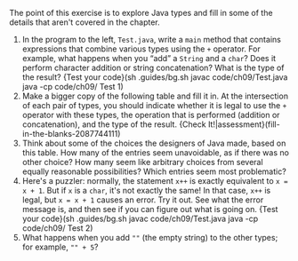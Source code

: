 The point of this exercise is to explore Java types and fill in some of the details that aren't covered in the chapter.




1. In the program to the left, `Test.java`, write a `main` method that contains expressions that combine various types using the `+` operator. For example, what happens when you “add” a `String` and a `char`? Does it perform character addition or string concatenation? What is the type of the result? {Test your code}(sh .guides/bg.sh javac code/ch09/Test.java java -cp code/ch09/ Test 1)
1. Make a bigger copy of the following table and fill it in. At the intersection of each pair of types, you should indicate whether it is legal to use the `+` operator with these types, the operation that is performed (addition or concatenation), and the type of the result. {Check It!|assessment}(fill-in-the-blanks-2087744111)
1. Think about some of the choices the designers of Java made, based on this table. How many of the entries seem unavoidable, as if there was no other choice? How many seem like arbitrary choices from several equally reasonable possibilities? Which entries seem most problematic?
1. Here's a puzzler: normally, the statement `x++` is exactly equivalent to `x = x + 1`. But if `x` is a `char`, it's not exactly the same! In that case, `x++` is legal, but `x = x + 1` causes an error. Try it out. See what the error message is, and then see if you can figure out what is going on. {Test your code}(sh .guides/bg.sh javac code/ch09/Test.java java -cp code/ch09/ Test 2)
1. What happens when you add `""` (the empty string) to the other types; for example, `"" + 5`?